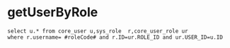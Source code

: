 getUserByRole
===

	select u.* from core_user u,sys_role  r,core_user_role ur 
	where r.username= #roleCode# and r.ID=ur.ROLE_ID and ur.USER_ID=u.ID
	
	
	
	
	